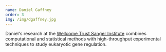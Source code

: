```yaml
---
name: Daniel Gaffney
order: 3
img: /img/dgaffney.jpg
---
```


Daniel's research at the [Wellcome Trust Sanger Institute](http://www.sanger.ac.uk/research/faculty/dgaffney/)
combines computational and statistical methods with high-throughput
experimental techniques to study eukaryotic gene regulation. 
